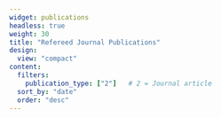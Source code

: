 ```yaml
---
widget: publications
headless: true
weight: 30
title: "Refereed Journal Publications"
design:
  view: "compact"
content:
  filters:
    publication_type: ["2"]   # 2 = Journal article
  sort_by: "date"
  order: "desc"
---
```


